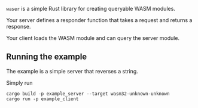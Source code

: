 `waser` is a simple Rust library for creating queryable WASM modules.

Your server defines a responder function that takes a request and returns a response.

Your client loads the WASM module and can query the server module.

## Running the example

The example is a simple server that reverses a string.

Simply run
```
cargo build -p example_server --target wasm32-unknown-unknown
cargo run -p example_client
```
